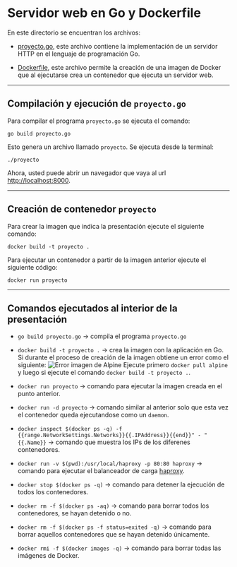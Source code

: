 # Servidor web en Go y Dockerfile

En este directorio se encuentran los archivos:

* [proyecto.go](proyecto.go), este archivo contiene la implementación de un servidor HTTP en el lenguaje de programación Go.

* [Dockerfile](Dockerfile), este archivo permite la creación de una imagen de Docker que al ejecutarse crea un contenedor que ejecuta un servidor web.

---

## Compilación y ejecución de `proyecto.go`

Para compilar el programa `proyecto.go` se ejecuta el comando:

```
go build proyecto.go
```

Esto genera un archivo llamado `proyecto`. 
Se ejecuta desde la terminal:

```
./proyecto
```

Ahora, usted puede abrir un navegador que vaya al url [http://localhost:8000](http://localhost:8000).

---

## Creación de contenedor `proyecto`

Para crear la imagen que indica la presentación ejecute el siguiente comando:

```
docker build -t proyecto .
```

Para ejecutar un contenedor a partir de la imagen anterior ejecute el siguiente código:

```
docker run proyecto
```

---

## Comandos ejecutados al interior de la presentación

* `go build proyecto.go` &#8594; compila el programa `proyecto.go`

* `docker build -t proyecto .` &#8594; crea la imagen con la aplicación en Go.
Si durante el proceso de creación de la imagen obtiene un error como el siguiente:
![Error imagen de Alpine](images/dockercoins_operating.png)
Ejecute primero `docker pull alpine` y luego si ejecute el comando `docker build -t proyecto .`.

* `docker run proyecto`  &#8594; comando para ejecutar la imagen creada en el punto anterior.

* `docker run -d proyecto`  &#8594; comando similar al anterior solo que esta vez el contenedor queda ejecutandose como un `daemon`.

* `docker inspect $(docker ps -q) -f {{range.NetworkSettings.Networks}}{{.IPAddress}}{{end}}" - "{{.Name}}`  &#8594; comando que muestra los IPs de los diferenes contenedores.

* `docker run -v $(pwd):/usr/local/haproxy -p 80:80 haproxy`  &#8594; comando para ejecutar el balanceador de carga [haproxy](http://www.haproxy.org/).

* `docker stop $(docker ps -q)`  &#8594; comando para detener la ejecución de todos los contenedores.

* `docker rm -f $(docker ps -aq)`  &#8594; comando para borrar todos los contenedores, se hayan detenido o no.

* `docker rm -f $(docker ps -f status=exited -q)`  &#8594; comando para borrar aquellos contenedores que se hayan detenido únicamente.

* `docker rmi -f $(docker images -q)`  &#8594; comando para borrar todas las imágenes de Docker.
